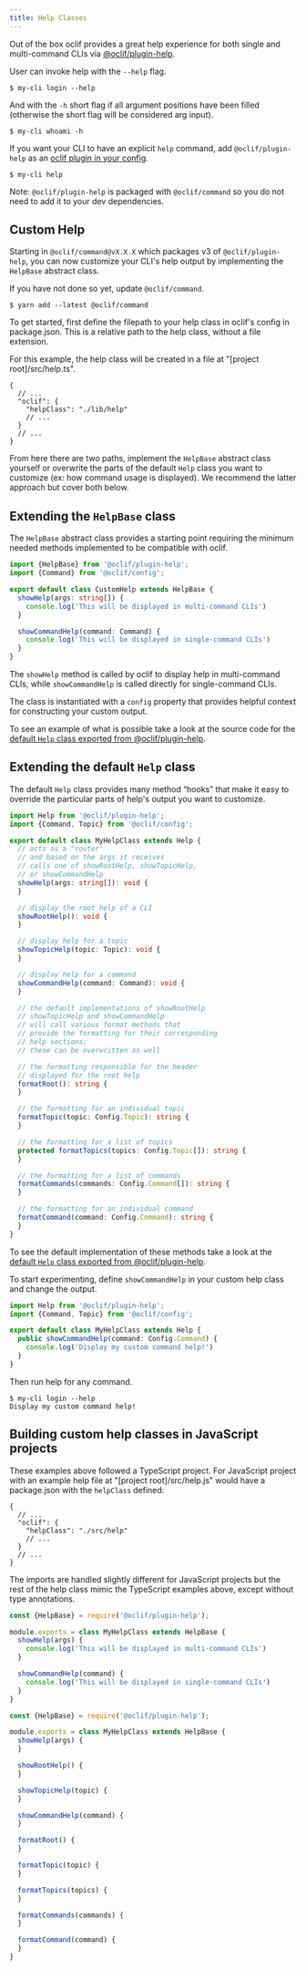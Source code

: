 ```yaml
---
title: Help Classes
---
```


Out of the box oclif provides a great help experience for both single and multi-command CLIs via [@oclif/plugin-help](https://github.com/oclif/plugin-help). 

User can invoke help with the `--help` flag.

```
$ my-cli login --help
```

And with the `-h` short flag if all argument positions have been filled (otherwise the short flag will be considered arg input).

```
$ my-cli whoami -h
```

If you want your CLI to have an explicit `help` command, add `@oclif/plugin-help` as an [oclif plugin in your config](./plugins.md).

```
$ my-cli help
```

Note: `@oclif/plugin-help` is packaged with `@oclif/command` so you do not need to add it to your dev dependencies.



## Custom Help

Starting in `@oclif/command@vX.X.X` which packages v3 of `@oclif/plugin-help`, you can now customize your CLI's help output by implementing the `HelpBase` abstract class.

If you have not done so yet, update `@oclif/command`.

```
$ yarn add --latest @oclif/command
```

To get started, first define the filepath to your help class in oclif's config in package.json. This is a relative path to the help class, without a file extension.

For this example, the help class will be created in a file at "[project root]/src/help.ts".

```
{
  // ...
  "oclif": {
    "helpClass": "./lib/help"
    // ...
  }
  // ...
}
```

From here there are two paths, implement the `HelpBase` abstract class yourself or overwrite the parts of the default `Help` class you want to customize (ex: how command usage is displayed). We recommend the latter approach but cover both below.


## Extending the `HelpBase` class

The `HelpBase` abstract class provides a starting point requiring the minimum needed methods implemented to be compatible with oclif.

```TypeScript
import {HelpBase} from '@oclif/plugin-help';
import {Command} from '@oclif/config';

export default class CustomHelp extends HelpBase {
  showHelp(args: string[]) {
    console.log('This will be displayed in multi-command CLIs')
  }

  showCommandHelp(command: Command) {
    console.log('This will be displayed in single-command CLIs')
  }
}
```

The `showHelp` method is called by oclif to display help in multi-command CLIs, while `showCommandHelp` is called directly for single-command CLIs.

The class is instantiated with a `config` property that provides helpful context for constructing your custom output.

To see an example of what is possible take a look at the source code for the [default `Help` class exported from @oclif/plugin-help](https://github.com/oclif/plugin-help/blob/master/src/index.ts).


## Extending the default `Help` class

The default `Help` class provides many method “hooks” that make it easy to override the particular parts of help's output you want to customize.

```TypeScript
import Help from '@oclif/plugin-help';
import {Command, Topic} from '@oclif/config';

export default class MyHelpClass extends Help {
  // acts as a "router"
  // and based on the args it receives
  // calls one of showRootHelp, showTopicHelp,
  // or showCommandHelp
  showHelp(args: string[]): void {
  }

  // display the root help of a CLI
  showRootHelp(): void {
  }

  // display help for a topic
  showTopicHelp(topic: Topic): void {
  }

  // display help for a command
  showCommandHelp(command: Command): void {
  }

  // the default implementations of showRootHelp
  // showTopicHelp and showCommandHelp
  // will call various format methods that
  // provide the formatting for their corresponding
  // help sections;
  // these can be overwritten as well

  // the formatting responsible for the header
  // displayed for the root help
  formatRoot(): string {
  }

  // the formatting for an individual topic
  formatTopic(topic: Config.Topic): string {
  }

  // the formatting for a list of topics
  protected formatTopics(topics: Config.Topic[]): string {
  }

  // the formatting for a list of commands
  formatCommands(commands: Config.Command[]): string {
  }

  // the formatting for an individual command
  formatCommand(command: Config.Command): string {
  }
}
```

To see the default implementation of these methods take a look at the [default `Help` class exported from @oclif/plugin-help](https://github.com/oclif/plugin-help/blob/master/src/index.ts).

To start experimenting, define `showCommandHelp` in your custom help class and change the output.


```TypeScript
import Help from '@oclif/plugin-help';
import {Command, Topic} from '@oclif/config';

export default class MyHelpClass extends Help {
  public showCommandHelp(command: Config.Command) {
    console.log('Display my custom command help!')
  }
}
```

Then run help for any command.

```
$ my-cli login --help
Display my custom command help!
```


## Building custom help classes in JavaScript projects

These examples above followed a TypeScript project. For  JavaScript project with an example help file at "[project root]/src/help.js" would have a package.json with the `helpClass` defined:

```
{
  // ...
  "oclif": {
    "helpClass": "./src/help"
    // ...
  }
  // ...
}
```

The imports are handled slightly different for JavaScript projects but the rest of the help class mimic the TypeScript examples above, except without type annotations.

```js
const {HelpBase} = require('@oclif/plugin-help');

module.exports = class MyHelpClass extends HelpBase {
  showHelp(args) {
    console.log('This will be displayed in multi-command CLIs')
  }

  showCommandHelp(command) {
    console.log('This will be displayed in single-command CLIs')
  }
}
```

```js
const {HelpBase} = require('@oclif/plugin-help');

module.exports = class MyHelpClass extends HelpBase {
  showHelp(args) {
  }

  showRootHelp() {
  }

  showTopicHelp(topic) {
  }

  showCommandHelp(command) {
  }

  formatRoot() {
  }

  formatTopic(topic) {
  }

  formatTopics(topics) {
  }

  formatCommands(commands) {
  }

  formatCommand(command) {
  }
}
```

